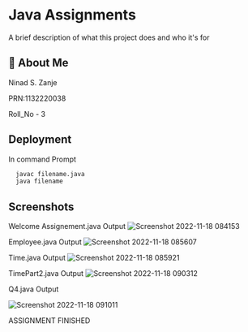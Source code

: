 

# Java Assignments

A brief description of what this project does and who it's for









## 🚀 About Me
Ninad S. Zanje

PRN:1132220038

Roll_No - 3





## Deployment

In command Prompt

```bash
  javac filename.java
  java filename
```


## Screenshots
Welcome
Assignement.java 
Output
![Screenshot 2022-11-18 084153](https://user-images.githubusercontent.com/103886040/202609652-5238dd15-5570-47f0-9ee3-396e6bb3182a.png)

Employee.java 
Output
![Screenshot 2022-11-18 085607](https://user-images.githubusercontent.com/103886040/202610153-0e07e5bc-b599-4785-958d-63b5a2f10804.png)

Time.java
Output
![Screenshot 2022-11-18 085921](https://user-images.githubusercontent.com/103886040/202610611-1e9e7807-6ee7-4a8f-8879-c57004d29ad4.png)

TimePart2.java
Output
![Screenshot 2022-11-18 090312](https://user-images.githubusercontent.com/103886040/202611156-69adb898-1a3b-4de5-8bdf-7d5e937c88f2.png)

Q4.java
Output

![Screenshot 2022-11-18 091011](https://user-images.githubusercontent.com/103886040/202611749-e901a087-3064-4f68-bcf7-68203d2cb197.png)


ASSIGNMENT FINISHED
